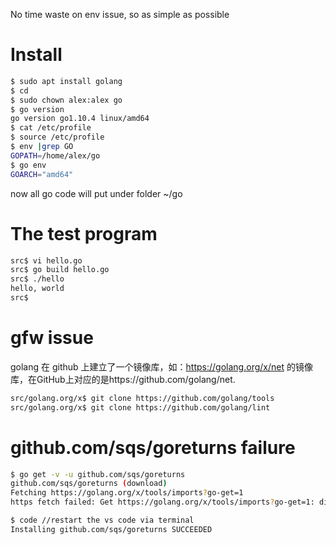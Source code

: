 No time waste on env issue, so as simple as possible

# Install
```bash
$ sudo apt install golang
$ cd 
$ sudo chown alex:alex go
$ go version
go version go1.10.4 linux/amd64
$ cat /etc/profile
$ source /etc/profile
$ env |grep GO
GOPATH=/home/alex/go
$ go env
GOARCH="amd64"
```
now all go code will put under folder ~/go

# The test program 
```bash
src$ vi hello.go
src$ go build hello.go 
src$ ./hello 
hello, world
src$ 
```
# gfw issue
golang 在 github 上建立了一个镜像库，如：https://golang.org/x/net 的镜像库，在GitHub上对应的是https://github.com/golang/net.

```bash
src/golang.org/x$ git clone https://github.com/golang/tools
src/golang.org/x$ git clone https://github.com/golang/lint
```

# github.com/sqs/goreturns failure
```bash
$ go get -v -u github.com/sqs/goreturns
github.com/sqs/goreturns (download)
Fetching https://golang.org/x/tools/imports?go-get=1
https fetch failed: Get https://golang.org/x/tools/imports?go-get=1: dial tcp 216.239.37.1:443: i/o timeout

$ code //restart the vs code via terminal
Installing github.com/sqs/goreturns SUCCEEDED
```
